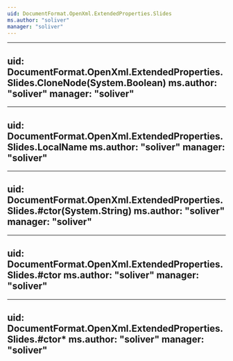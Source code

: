 ```yaml
---
uid: DocumentFormat.OpenXml.ExtendedProperties.Slides
ms.author: "soliver"
manager: "soliver"
---
```


---
uid: DocumentFormat.OpenXml.ExtendedProperties.Slides.CloneNode(System.Boolean)
ms.author: "soliver"
manager: "soliver"
---

---
uid: DocumentFormat.OpenXml.ExtendedProperties.Slides.LocalName
ms.author: "soliver"
manager: "soliver"
---

---
uid: DocumentFormat.OpenXml.ExtendedProperties.Slides.#ctor(System.String)
ms.author: "soliver"
manager: "soliver"
---

---
uid: DocumentFormat.OpenXml.ExtendedProperties.Slides.#ctor
ms.author: "soliver"
manager: "soliver"
---

---
uid: DocumentFormat.OpenXml.ExtendedProperties.Slides.#ctor*
ms.author: "soliver"
manager: "soliver"
---

